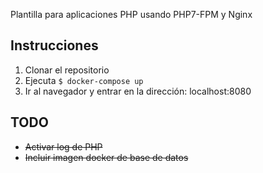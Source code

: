 Plantilla para aplicaciones PHP usando PHP7-FPM y Nginx

## Instrucciones
1. Clonar el repositorio
2. Ejecuta `$ docker-compose up`
3. Ir al navegador y entrar en la dirección: localhost:8080

## TODO
* ~~Activar log de PHP~~
* ~~Incluir imagen docker de base de datos~~
